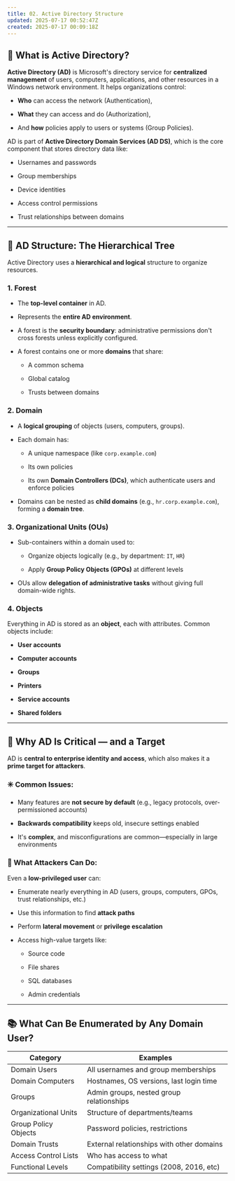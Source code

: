 ```yaml
---
title: 02. Active Directory Structure
updated: 2025-07-17 00:52:47Z
created: 2025-07-17 00:09:18Z
---
```


## 🧠 What is Active Directory?

**Active Directory (AD)** is Microsoft's directory service for **centralized management** of users, computers, applications, and other resources in a Windows network environment. It helps organizations control:

- **Who** can access the network (Authentication),
    
- **What** they can access and do (Authorization),
    
- And **how** policies apply to users or systems (Group Policies).
    

AD is part of **Active Directory Domain Services (AD DS)**, which is the core component that stores directory data like:

- Usernames and passwords
    
- Group memberships
    
- Device identities
    
- Access control permissions
    
- Trust relationships between domains
    

* * *

## 🧱 AD Structure: The Hierarchical Tree

Active Directory uses a **hierarchical and logical** structure to organize resources.

### 1\. **Forest**

- The **top-level container** in AD.
    
- Represents the **entire AD environment**.
    
- A forest is the **security boundary**: administrative permissions don't cross forests unless explicitly configured.
    
- A forest contains one or more **domains** that share:
    
    - A common schema
        
    - Global catalog
        
    - Trusts between domains
        

### 2\. **Domain**

- A **logical grouping** of objects (users, computers, groups).
    
- Each domain has:
    
    - A unique namespace (like `corp.example.com`)
        
    - Its own policies
        
    - Its own **Domain Controllers (DCs)**, which authenticate users and enforce policies
        
- Domains can be nested as **child domains** (e.g., `hr.corp.example.com`), forming a **domain tree**.
    

### 3\. **Organizational Units (OUs)**

- Sub-containers within a domain used to:
    
    - Organize objects logically (e.g., by department: `IT`, `HR`)
        
    - Apply **Group Policy Objects (GPOs)** at different levels
        
- OUs allow **delegation of administrative tasks** without giving full domain-wide rights.
    

### 4\. **Objects**

Everything in AD is stored as an **object**, each with attributes. Common objects include:

- **User accounts**
    
- **Computer accounts**
    
- **Groups**
    
- **Printers**
    
- **Service accounts**
    
- **Shared folders**
    

* * *

## 🔐 Why AD Is Critical — and a Target

AD is **central to enterprise identity and access**, which also makes it a **prime target for attackers**.

### ✳️ Common Issues:

- Many features are **not secure by default** (e.g., legacy protocols, over-permissioned accounts)
    
- **Backwards compatibility** keeps old, insecure settings enabled
    
- It's **complex**, and misconfigurations are common—especially in large environments
    

### 🧨 What Attackers Can Do:

Even a **low-privileged user** can:

- Enumerate nearly everything in AD (users, groups, computers, GPOs, trust relationships, etc.)
    
- Use this information to find **attack paths**
    
- Perform **lateral movement** or **privilege escalation**
    
- Access high-value targets like:
    
    - Source code
        
    - File shares
        
    - SQL databases
        
    - Admin credentials
        

* * *

## 📚 What Can Be Enumerated by Any Domain User?

| Category | Examples |
| --- | --- |
| Domain Users | All usernames and group memberships |
| Domain Computers | Hostnames, OS versions, last login time |
| Groups | Admin groups, nested group relationships |
| Organizational Units | Structure of departments/teams |
| Group Policy Objects | Password policies, restrictions |
| Domain Trusts | External relationships with other domains |
| Access Control Lists | Who has access to what |
| Functional Levels | Compatibility settings (2008, 2016, etc) |